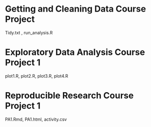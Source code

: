
# Getting and Cleaning Data Course Project
Tidy.txt , run_analysis.R

# Exploratory Data Analysis Course Project 1
plot1.R, plot2.R, plot3.R, plot4.R

# Reproducible Research Course Project 1
PA1.Rmd, PA1.html, activity.csv


